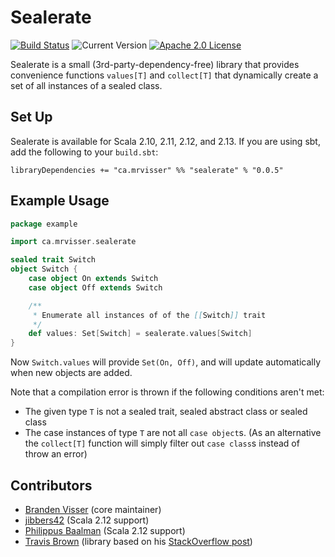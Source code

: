 # Sealerate

[![Build Status](https://travis-ci.org/mrvisser/sealerate.svg?branch=master)](https://travis-ci.org/mrvisser/sealerate)
![Current Version](https://img.shields.io/badge/version-0.0.5-brightgreen.svg?style=flat "0.0.5")
[![Apache 2.0 License](https://img.shields.io/badge/license-Apache%202-blue.svg)](LICENSE)

Sealerate is a small (3rd-party-dependency-free) library that provides convenience
functions `values[T]` and `collect[T]` that dynamically create a set of all instances
of a sealed class.

## Set Up

Sealerate is available for Scala 2.10, 2.11, 2.12, and 2.13. If you are using sbt, add
the following to your `build.sbt`:

```
libraryDependencies += "ca.mrvisser" %% "sealerate" % "0.0.5"
```

## Example Usage

```scala
package example

import ca.mrvisser.sealerate

sealed trait Switch
object Switch {
    case object On extends Switch
    case object Off extends Switch

    /**
     * Enumerate all instances of of the [[Switch]] trait
     */
    def values: Set[Switch] = sealerate.values[Switch]
}
```

Now `Switch.values` will provide `Set(On, Off)`, and will update automatically
when new objects are added.

Note that a compilation error is thrown if the following conditions aren't met:

* The given type `T` is not a sealed trait, sealed abstract class or sealed
  class
* The case instances of type `T` are not all `case object`s. (As an alternative
  the `collect[T]` function will simply filter out `case class`s instead of throw
  an error)

## Contributors

* [Branden Visser](https://github.com/mrvisser) (core maintainer)
* [jibbers42](https://github.com/jibbers42) (Scala 2.12 support)
* [Philippus Baalman](https://github.com/Philippus) (Scala 2.12 support)
* [Travis Brown](https://github.com/travisbrown) (library based on his [StackOverflow post](http://stackoverflow.com/a/13672520))
